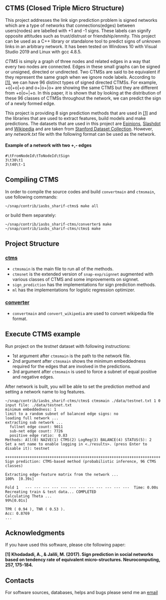 ## CTMS (Closed Triple Micro Structure)

This project addresses the link sign prediction problem is signed networks which are a type of networks that connections(edges) between users(nodes) are labelled with +1 and -1 signs. These labels can signify opposite attitudes such as trust/distrust or friendship/enmity. This project can be used as a C++ library or standalone tool to predict signs of unknown links in an arbitrary network. It has been tested on Windows 10 with Visual Studio 2019 and Linux with gcc 4.8.5.

*CTMS* is simply a graph of three nodes and related edges in a way that every two nodes are connected. Edges in these small graphs can be signed or unsigned, directed or undirected. Two CTMSs are said to be equivalent if they represent the same graph when we ignore node labels. According to [\[1\]](#acknowledgments), we can have 96 distinct types of signed directed CTMSs. For example, +o|+o|+o and o+|o+|o+ are showing the same CTMS but they are different from +o|o+|+o. In this paper, it is shown that by looking at the distribution of these 96 classes of CTMSs throughout the network, we can predict the sign of a newly formed edge.

This project is providing 8 sign prediction methods that are used in [\[1\]](#acknowledgments) and the libraries that are used to extract features, build models and make predictions. The datasets that are used in this project are [Epinions](http://snap.stanford.edu/data/soc-sign-epinions.html), [Slashdot](http://snap.stanford.edu/data/soc-sign-Slashdot090221.html) and [Wikipedia](http://snap.stanford.edu/data/wiki-Elec.html) and are taken from [Stanford Dataset Collection](http://snap.stanford.edu/data/index.html#signnets). However, any *network.txt* file with the following format can be used as the network.
#### Example of a network with two +,- edges
```
#\tFromNodeId\tToNodeId\tSign
3\t30\t1
3\t40\t-1
```

## Compiling CTMS

In order to compile the source codes and build `convertmain`
and `ctmsmain`, use following commands:
```
~/snap/contrib/iasbs_sharif-ctms$ make all
```
or build them separately:
```
~/snap/contrib/iasbs_sharif-ctms/converter$ make
~/snap/contrib/iasbs_sharif-ctms/ctms$ make
```

## Project Structure
### [ctms](ctms)
- `ctmsmain` is the main file to run all of the methods.
- `ctmsnet` is the extended version of `snap-exp/signnet` augmented with various classes of CTMS and some improvements on signnet.
- `sign_prediction` has the implementations for sign prediction methods.
- `ml` has the implementations for logistic regression optimizer.

### [converter](converter)

- `convertmain` and `convert_wikipedia` are used to convert wikipedia file format.


## Execute CTMS example
Run project on the *testnet* dataset with following instructions:
- 1st argument after `ctmsmain` is the path to the network file.
- 2nd argument after `ctmsmain` shows the minimum embeddedness required for the edges that are involved in the predictions.
- 3rd argument after `ctmsmain` is used to force a subnet of equal positive and negative edges.

After network is built, you will be able to set the prediction method and setting a network name to log features.

```
~/snap/contrib/iasbs_sharif-ctms/ctms$ ctmsmain ./data/testnet.txt 1 0
input file: ./data/testnet.txt
minimum embeddedness: 1
limit to a random subnet of balanced edge signs: no
loading full network ...
extracting sub network ...
  fullnet edge count: 9011
  sub-net edge count: 7726
  positive edge ratio:  0.83
Methods: All(0) NAIVE(1) CTMS(2) LogReg(3) BALANCE(4) STATUS(5): 2
Set a net name to enable logging in <./results>. (press Enter to disable it): testnet

++++++++++++++++++++++++++++++++++++++++++++++++++++++++++++++++++++++
Sign prediction: CTMS-based method (probabilistic inference, 96 CTMS classes)

Extracting edge-feature matrix from the network ...
100%  [0.39s]

Fold 1   --- --- --- --- --- --- --- --- --- --- --- ---  Time: 0.00s
Recreating train & test data... COMPLETED
Calculating Theta ...
99%[0.01s]

TPR ( 0.94 ), TNR ( 0.53 ).
Acc: 0.8769
...
```




## Acknowledgments

If you have used this software, please cite following paper:

**[1] Khodadadi, A., & Jalili, M. (2017). Sign prediction in social networks based
on tendency rate of equivalent micro-structures. Neurocomputing, 257, 175-184.**


## Contacts


For software sources, databases, helps and bugs please send me an [email](mailto:abt.kod@gmail.com)
